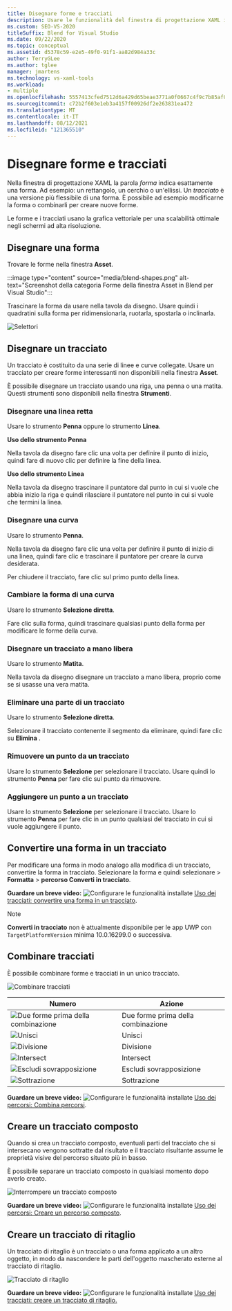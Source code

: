 ```yaml
---
title: Disegnare forme e tracciati
description: Usare le funzionalità del finestra di progettazione XAML in Blend per Visual Studio tracciati e forme, modificarli e combinarli.
ms.custom: SEO-VS-2020
titleSuffix: Blend for Visual Studio
ms.date: 09/22/2020
ms.topic: conceptual
ms.assetid: d5378c59-e2e5-49f0-91f1-aa82d984a33c
author: TerryGLee
ms.author: tglee
manager: jmartens
ms.technology: vs-xaml-tools
ms.workload:
- multiple
ms.openlocfilehash: 5557413cfed7512d6a429d65beae3771a0f0667c4f9c7b85af05795f1d87fe47
ms.sourcegitcommit: c72b2f603e1eb3a4157f00926df2e263831ea472
ms.translationtype: MT
ms.contentlocale: it-IT
ms.lasthandoff: 08/12/2021
ms.locfileid: "121365510"
---
```

# <a name="draw-shapes-and-paths"></a>Disegnare forme e tracciati

Nella finestra di progettazione XAML la parola *forma* indica esattamente una forma. Ad esempio: un rettangolo, un cerchio o un'ellissi. Un *tracciato* è una versione più flessibile di una forma. È possibile ad esempio modificarne la forma o combinarli per creare nuove forme.

Le forme e i tracciati usano la grafica vettoriale per una scalabilità ottimale negli schermi ad alta risoluzione.

## <a name="draw-a-shape"></a>Disegnare una forma

Trovare le forme nella finestra **Asset**.

:::image type="content" source="media/blend-shapes.png" alt-text="Screenshot della categoria Forme della finestra Asset in Blend per Visual Studio":::

Trascinare la forma da usare nella tavola da disegno. Usare quindi i quadratini sulla forma per ridimensionarla, ruotarla, spostarla o inclinarla.

![Selettori](../designers/media/84261e83-3091-4490-ab58-4218b188439e.png)

## <a name="draw-a-path"></a>Disegnare un tracciato

Un tracciato è costituito da una serie di linee e curve collegate. Usare un tracciato per creare forme interessanti non disponibili nella finestra **Asset**.

È possibile disegnare un tracciato usando una riga, una penna o una matita. Questi strumenti sono disponibili nella finestra **Strumenti**.

### <a name="draw-a-straight-line"></a>Disegnare una linea retta

Usare lo strumento **Penna** oppure lo strumento **Linea**.

**Uso dello strumento Penna**

Nella tavola da disegno fare clic una volta per definire il punto di inizio, quindi fare di nuovo clic per definire la fine della linea.

**Uso dello strumento Linea**

Nella tavola da disegno trascinare il puntatore dal punto in cui si vuole che abbia inizio la riga e quindi rilasciare il puntatore nel punto in cui si vuole che termini la linea.

### <a name="draw-a-curve"></a>Disegnare una curva

Usare lo strumento **Penna**.

Nella tavola da disegno fare clic una volta per definire il punto di inizio di una linea, quindi fare clic e trascinare il puntatore per creare la curva desiderata.

Per chiudere il tracciato, fare clic sul primo punto della linea.

### <a name="change-the-shape-of-a-curve"></a>Cambiare la forma di una curva

Usare lo strumento **Selezione diretta**.

Fare clic sulla forma, quindi trascinare qualsiasi punto della forma per modificare le forme della curva.

### <a name="draw-a-free-form-path"></a>Disegnare un tracciato a mano libera

Usare lo strumento **Matita**.

Nella tavola da disegno disegnare un tracciato a mano libera, proprio come se si usasse una vera matita.

### <a name="remove-part-of-a-path"></a>Eliminare una parte di un tracciato

Usare lo strumento **Selezione diretta**.

Selezionare il tracciato contenente il segmento da eliminare, quindi fare clic su **Elimina** .

### <a name="remove-a-point-in-a-path"></a>Rimuovere un punto da un tracciato

Usare lo strumento **Selezione** per selezionare il tracciato. Usare quindi lo strumento **Penna** per fare clic sul punto da rimuovere.

### <a name="add-a-point-to-a-path"></a>Aggiungere un punto a un tracciato

Usare lo strumento **Selezione** per selezionare il tracciato. Usare lo strumento **Penna** per fare clic in un punto qualsiasi del tracciato in cui si vuole aggiungere il punto.

## <a name="convert-a-shape-to-a-path"></a>Convertire una forma in un tracciato

Per modificare una forma in modo analogo alla modifica di un tracciato, convertire la forma in tracciato. Selezionare la forma e quindi selezionare  >  **Formatta**  >  **percorso Converti in tracciato**.

**Guardare un breve video:** ![ Configurare le funzionalità installate ](../designers/media/bldadminconsoleinitialconfigicon.png) [Uso dei tracciati: convertire una forma in un tracciato](https://www.youtube.com/watch?v=Io5bC0-nH6Q#t=147).

> [!NOTE]
> **Converti in tracciato** non è attualmente disponibile per le app UWP con `TargetPlatformVersion` minima 10.0.16299.0 o successiva.

## <a name="combine-paths"></a>Combinare tracciati

È possibile combinare forme e tracciati in un unico tracciato.

![Combinare tracciati](../designers/media/2df17a5d-a338-4ef4-96c5-dae51cc1ca8a.png)

|Numero|Azione|
|-|-|
|![Due forme prima della combinazione](../designers/media/b1_1.png)|Due forme prima della combinazione|
|![Unisci](../designers/media/b1_2.png)|Unisci|
|![Divisione](../designers/media/b1_3.png)|Divisione|
|![Intersect](../designers/media/b1_4.png)|Intersect|
|![Escludi sovrapposizione](../designers/media/b1_5.png)|Escludi sovrapposizione|
|![Sottrazione](../designers/media/b1_6.png)|Sottrazione|

**Guardare un breve video:** ![ Configurare le funzionalità installate ](../designers/media/bldadminconsoleinitialconfigicon.png) [Uso dei percorsi: Combina percorsi](https://www.youtube.com/watch?v=Io5bC0-nH6Q#t=195).

## <a name="create-a-compound-path"></a>Creare un tracciato composto

Quando si crea un tracciato composto, eventuali parti del tracciato che si intersecano vengono sottratte dal risultato e il tracciato risultante assume le proprietà visive del percorso situato più in basso.

È possibile separare un tracciato composto in qualsiasi momento dopo averlo creato.

![Interrompere un tracciato composto](../designers/media/2157a8aa-d9a7-4de4-8de5-b10d28f08a84.png)

**Guardare un breve video:** ![ Configurare le funzionalità installate ](../designers/media/bldadminconsoleinitialconfigicon.png) [Uso dei percorsi: Creare un percorso composto](https://www.youtube.com/watch?v=Io5bC0-nH6Q).

## <a name="create-a-clipping-path"></a>Creare un tracciato di ritaglio

Un tracciato di ritaglio è un tracciato o una forma applicato a un altro oggetto, in modo da nascondere le parti dell'oggetto mascherato esterne al tracciato di ritaglio.

![Tracciato di ritaglio](../designers/media/22471e98-a841-4f39-a3ef-36090cf5a625.png)

**Guardare un breve video:** ![ Configurare le funzionalità installate ](../designers/media/bldadminconsoleinitialconfigicon.png) [Uso dei tracciati: creare un tracciato di ritaglio.](https://www.youtube.com/watch?v=Io5bC0-nH6Q#t=232)
